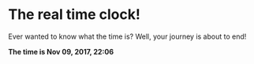# The real time clock!

Ever wanted to know what the time is? Well, your journey is about to end!

**The time is Nov 09, 2017, 22:06**